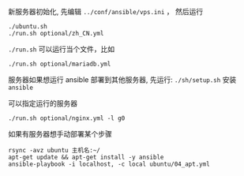 新服务器初始化, 先编辑 `../conf/ansible/vps.ini` ， 然后运行

```
./ubuntu.sh
./run.sh optional/zh_CN.yml
```

`./run.sh` 可以运行当个文件，比如

```
./run.sh optional/mariadb.yml
```

服务器如果想运行 ansible 部署到其他服务器, 先运行: `./sh/setup.sh` 安装 `ansible`

可以指定运行的服务器
```
./run.sh optional/nginx.yml -l g0
```

如果有服务器想手动部署某个步骤

```
rsync -avz ubuntu 主机名:~/
apt-get update && apt-get install -y ansible
ansible-playbook -i localhost, -c local ubuntu/04_apt.yml
```